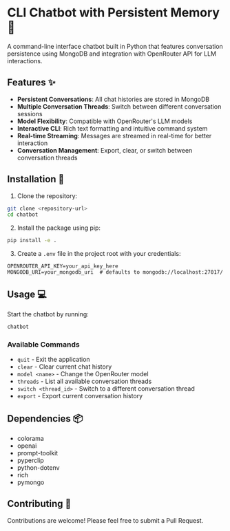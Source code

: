 # CLI Chatbot with Persistent Memory 🤖

A command-line interface chatbot built in Python that features conversation persistence using MongoDB and integration with OpenRouter API for LLM interactions.

## Features ✨

- **Persistent Conversations**: All chat histories are stored in MongoDB
- **Multiple Conversation Threads**: Switch between different conversation sessions
- **Model Flexibility**: Compatible with OpenRouter's LLM models
- **Interactive CLI**: Rich text formatting and intuitive command system
- **Real-time Streaming**: Messages are streamed in real-time for better interaction
- **Conversation Management**: Export, clear, or switch between conversation threads

## Installation 🚀

1. Clone the repository:
```bash
git clone <repository-url>
cd chatbot
```

2. Install the package using pip:
```bash
pip install -e .
```

3. Create a `.env` file in the project root with your credentials:
```env
OPENROUTER_API_KEY=your_api_key_here
MONGODB_URI=your_mongodb_uri  # defaults to mongodb://localhost:27017/
```

## Usage 💻

Start the chatbot by running:
```bash
chatbot
```

### Available Commands

- `quit` - Exit the application
- `clear` - Clear current chat history
- `model <name>` - Change the OpenRouter model
- `threads` - List all available conversation threads
- `switch <thread_id>` - Switch to a different conversation thread
- `export` - Export current conversation history

## Dependencies 📦

- colorama
- openai
- prompt-toolkit
- pyperclip
- python-dotenv
- rich
- pymongo


## Contributing 🤝

Contributions are welcome! Please feel free to submit a Pull Request.
